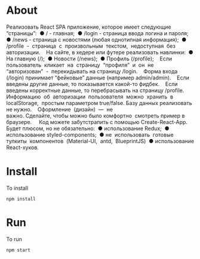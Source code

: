 # About 
Реализовать React SPA приложение, которое имеет следующие “страницы”: 
● / - главная; 
● /login - страница ввода логина и пароля; 
● /news - страница с новостями (любая однотипная информация); 
● /profile  -  страница  с  произвольным  текстом,  недоступная  без 
авторизации. 
 
На сайте, в хедере или футере реализовать навлинки: 
● На главную (/); 
● Новости (/news); 
● Профиль (/profile); 
 
Если  пользователь  кликает  на  страницу  “профиля”  и  он  не  “авторизован”  - 
перекидывать на страницу /login. 
 
Форма входа (/login) принимает “фейковые” данные (например admin/admin). 
 
Если введены другие данные, то показывается какой-то фидбек. 
 
Если введены корректные данные, то перебрасывать на страницу /profile. 
 
Информацию  об  авторизации  пользователя  можно  хранить  в  localStorage, 
простым параметром true/false. Базу данных реализовать не нужно. 
 
Оформление  (дизайн)  —  не  важно. Сделайте, чтобы можно было комфортно 
смотреть пример в браузере.  
 
Код можете забутстрапить с помощью Create-React-App. 
 
Будет плюсом, но не обязательно: 
● использование Redux; 
● использование styled-components; 
● не  использовать  готовые  тулкиты  компонентов  (Material-UI,  antd, 
BlueprintJS) 
● использование React-хуков. 

# Install

To install

```shell
npm install
```

# Run

To run

```shell
npm start
```
